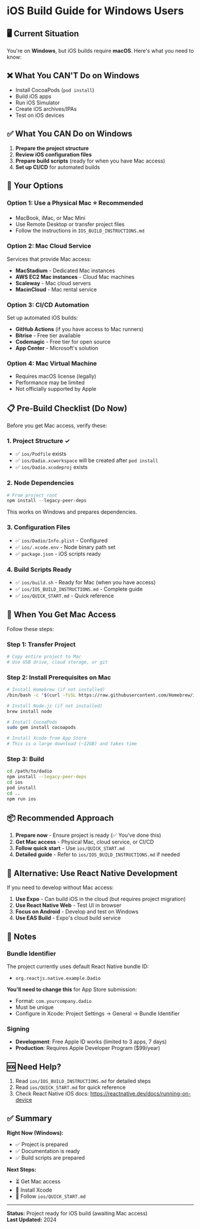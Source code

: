 # iOS Build Guide for Windows Users

## 🖥️ Current Situation

You're on **Windows**, but iOS builds require **macOS**. Here's what you need to know:

## ❌ What You CAN'T Do on Windows

- Install CocoaPods (`pod install`)
- Build iOS apps
- Run iOS Simulator
- Create iOS archives/IPAs
- Test on iOS devices

## ✅ What You CAN Do on Windows

1. **Prepare the project structure**
2. **Review iOS configuration files**
3. **Prepare build scripts** (ready for when you have Mac access)
4. **Set up CI/CD** for automated builds

## 🎯 Your Options

### Option 1: Use a Physical Mac ⭐ Recommended
- MacBook, iMac, or Mac Mini
- Use Remote Desktop or transfer project files
- Follow the instructions in `IOS_BUILD_INSTRUCTIONS.md`

### Option 2: Mac Cloud Service
Services that provide Mac access:
- **MacStadium** - Dedicated Mac instances
- **AWS EC2 Mac instances** - Cloud Mac machines
- **Scaleway** - Mac cloud servers
- **MacinCloud** - Mac rental service

### Option 3: CI/CD Automation
Set up automated iOS builds:
- **GitHub Actions** (if you have access to Mac runners)
- **Bitrise** - Free tier available
- **Codemagic** - Free tier for open source
- **App Center** - Microsoft's solution

### Option 4: Mac Virtual Machine
- Requires macOS license (legally)
- Performance may be limited
- Not officially supported by Apple

## 📋 Pre-Build Checklist (Do Now)

Before you get Mac access, verify these:

### 1. Project Structure ✓
- ✅ `ios/Podfile` exists
- ✅ `ios/Dadio.xcworkspace` will be created after `pod install`
- ✅ `ios/Dadio.xcodeproj` exists

### 2. Node Dependencies
```powershell
# From project root
npm install --legacy-peer-deps
```
This works on Windows and prepares dependencies.

### 3. Configuration Files
- ✅ `ios/Dadio/Info.plist` - Configured
- ✅ `ios/.xcode.env` - Node binary path set
- ✅ `package.json` - iOS scripts ready

### 4. Build Scripts Ready
- ✅ `ios/build.sh` - Ready for Mac (when you have access)
- ✅ `ios/IOS_BUILD_INSTRUCTIONS.md` - Complete guide
- ✅ `ios/QUICK_START.md` - Quick reference

## 🚀 When You Get Mac Access

Follow these steps:

### Step 1: Transfer Project
```bash
# Copy entire project to Mac
# Use USB drive, cloud storage, or git
```

### Step 2: Install Prerequisites on Mac
```bash
# Install Homebrew (if not installed)
/bin/bash -c "$(curl -fsSL https://raw.githubusercontent.com/Homebrew/install/HEAD/install.sh)"

# Install Node.js (if not installed)
brew install node

# Install CocoaPods
sudo gem install cocoapods

# Install Xcode from App Store
# This is a large download (~12GB) and takes time
```

### Step 3: Build
```bash
cd /path/to/dadio
npm install --legacy-peer-deps
cd ios
pod install
cd ..
npm run ios
```

## 📦 Recommended Approach

1. **Prepare now** - Ensure project is ready (✅ You've done this)
2. **Get Mac access** - Physical Mac, cloud service, or CI/CD
3. **Follow quick start** - Use `ios/QUICK_START.md`
4. **Detailed guide** - Refer to `ios/IOS_BUILD_INSTRUCTIONS.md` if needed

## 🔄 Alternative: Use React Native Development

If you need to develop without Mac access:

1. **Use Expo** - Can build iOS in the cloud (but requires project migration)
2. **Use React Native Web** - Test UI in browser
3. **Focus on Android** - Develop and test on Windows
4. **Use EAS Build** - Expo's cloud build service

## 📝 Notes

### Bundle Identifier
The project currently uses default React Native bundle ID:
- `org.reactjs.native.example.Dadio`

**You'll need to change this** for App Store submission:
- Format: `com.yourcompany.dadio`
- Must be unique
- Configure in Xcode: Project Settings → General → Bundle Identifier

### Signing
- **Development**: Free Apple ID works (limited to 3 apps, 7 days)
- **Production**: Requires Apple Developer Program ($99/year)

## 🆘 Need Help?

1. Read `ios/IOS_BUILD_INSTRUCTIONS.md` for detailed steps
2. Read `ios/QUICK_START.md` for quick reference
3. Check React Native iOS docs: https://reactnative.dev/docs/running-on-device

## ✅ Summary

**Right Now (Windows):**
- ✅ Project is prepared
- ✅ Documentation is ready
- ✅ Build scripts are prepared

**Next Steps:**
- ⏳ Get Mac access
- 📱 Install Xcode
- 🚀 Follow `ios/QUICK_START.md`

---

**Status:** Project ready for iOS build (awaiting Mac access)  
**Last Updated:** 2024
